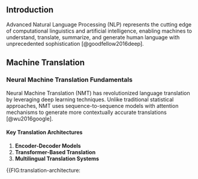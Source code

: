 ## Introduction

Advanced Natural Language Processing (NLP) represents the cutting edge of computational linguistics and artificial intelligence, enabling machines to understand, translate, summarize, and generate human language with unprecedented sophistication [@goodfellow2016deep].

## Machine Translation

### Neural Machine Translation Fundamentals

Neural Machine Translation (NMT) has revolutionized language translation by leveraging deep learning techniques. Unlike traditional statistical approaches, NMT uses sequence-to-sequence models with attention mechanisms to generate more contextually accurate translations [@wu2016google].

#### Key Translation Architectures

1. **Encoder-Decoder Models**
2. **Transformer-Based Translation**
3. **Multilingual Translation Systems**

{{FIG:translation-architecture: